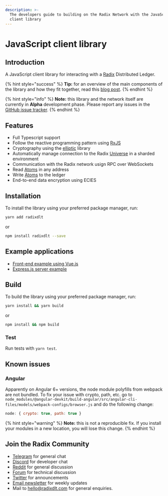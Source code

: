 ```yaml
---
description: >-
  The developers guide to building on the Radix Network with the JavaScript
  client library
---
```


# JavaScript client library

## Introduction

A JavaScript client library for interacting with a [Radix](https://www.radixdlt.com/) Distributed Ledger.

{% hint style="success" %}
**Tip:** for an overview of the main components of the library and how they fit together, read this [blog post](https://www.radixdlt.com/post/introducing-the-radix-javascript-library).
{% endhint %}

{% hint style="info" %}
**Note:** this library and the network itself are currently in **Alpha** development phase. Please report any issues in the [GitHub issue tracker](https://github.com/radixdlt/radixdlt-js/issues).
{% endhint %}

## Features

* Full Typescript support
* Follow the reactive programming pattern using [RxJS](https://rxjs-dev.firebaseapp.com/)​
* Cryptography using the [elliptic](https://github.com/indutny/elliptic) library
* Automatically manage connection to the Radix [Universe](https://docs.radixdlt.com/alpha/learn/glossary#universe) in a sharded environment
* Communication with the Radix network usign RPC over WebSockets
* Read [Atoms](https://docs.radixdlt.com/alpha/learn/glossary#atoms) in any address
* Write [Atoms](https://docs.radixdlt.com/alpha/learn/glossary#atoms) to the ledger
* End-to-end data encryption using ECIES

## Installation

To install the library using your preferred package manager, run:

```bash
yarn add radixdlt
```

or

```bash
npm install radixdlt --save
```

## Example applications

* ​[Front-end example using Vue.js](https://github.com/radixdlt/radixdlt-js-skeleton)​
* ​[Express.js server example](https://github.com/radixdlt/radixdlt-js-server-example)​

## Build

To build the library using your preferred package manager, run:

```bash
yarn install && yarn build
```

or

```bash
npm install && npm build
```

### Test

Run tests with `yarn test`.

## Known issues

### Angular

Apparently on Angular 6+ versions, the node module polyfills from webpack are not bundled. To fix your issue with crypto, path, etc. go to `node_modules/@angular-devkit/build-angular/src/angular-cli-files/models/webpack-configs/browser.js` and do the following change:

```javascript
node: { crypto: true, path: true }
```

{% hint style="warning" %}
**Note:** this is not a reproducible fix. If you install your modules in a new location, you will lose this change.
{% endhint %}

## Join the Radix Community <a id="join-the-radix-community"></a>

* ​[Telegram](https://t.me/radix_dlt) for general chat
* ​[Discord](https://discord.gg/7Q7HSZZ) for developer chat
* ​[Reddit](https://reddit.com/r/radix) for general discussion
* ​[Forum](https://forum.radixdlt.com/) for technical discussion
* ​[Twitter](https://twitter.com/radixdlt) for announcements
* ​[Email newsletter](https://radixdlt.typeform.com/to/nyKvMV) for weekly updates
* Mail to [hello@radixdlt.com](mailto:info@radixdlt.com) for general enquiries.


